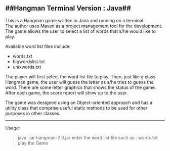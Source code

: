 ##Hangman Terminal Version : Java##
---
This is a Hangman game written in Java and running on a terminal.  
The author uses Maven as a project management tool for the development.  
The game allows the user to select a list of words that s/he would like to play.  

Available word list files include:

* words.txt
* bigwordslist.txt
* unixwords.txt
 
The player will first select the word list file to play.  Then, just like a class Hangman game, the user will guess the letter as s/he tries to guess the word.  There are some letter graphics that shows the status of the game.  After each game, the score report will show up to the user. 

The game was designed using an Object-oriented approach and has a utility class that comprise useful static methods to be used for other purposes in other classes.

---
Usage:
> java -jar hangman-2.0.jar
> enter the word list file such as : words.txt
> play the Game
